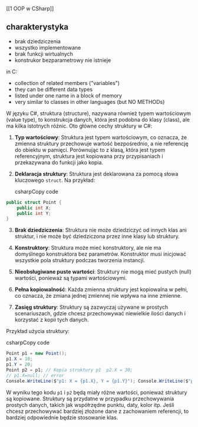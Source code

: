 [[1 OOP w CSharp]]

## charakterystyka
- brak dziedziczenia
- wszystko implementowane
- brak funkcji wirtualnych
- konstrukor bezparametrowy nie istnieje



in C:
- collection of related members ("variables")
- they can be different data types
- listed under one name in a block of memory
- very similar to classes in other languages (but NO METHODs)



W języku C#, struktura (structure), nazywana również typem wartościowym (value type), to konstrukcja danych, która jest podobna do klasy (class), ale ma kilka istotnych różnic. Oto główne cechy struktury w C#:

1. **Typ wartościowy**: Struktura jest typem wartościowym, co oznacza, że zmienna struktury przechowuje wartość bezpośrednio, a nie referencję do obiektu w pamięci. Porównując to z klasą, która jest typem referencyjnym, struktura jest kopiowana przy przypisaniach i przekazywana do funkcji jako kopia.
    
2. **Deklaracja struktury**: Struktura jest deklarowana za pomocą słowa kluczowego `struct`. Na przykład:
    
    csharpCopy code
```c#
public struct Point {     
	public int X;     
	public int Y; 
}    
```
  
    
3. **Brak dziedziczenia**: Struktura nie może dziedziczyć od innych klas ani struktur, i nie może być dziedziczona przez inne klasy lub struktury.
    
4. **Konstruktory**: Struktura może mieć konstruktory, ale nie ma domyślnego konstruktora bez parametrów. Konstruktor musi inicjować wszystkie pola struktury podczas tworzenia instancji.
    
5. **Nieobsługiwane puste wartości**: Struktury nie mogą mieć pustych (null) wartości, ponieważ są typami wartościowymi.
    
6. **Pełna kopiowalność**: Każda zmienna struktury jest kopiowalna w pełni, co oznacza, że zmiana jednej zmiennej nie wpływa na inne zmienne.
    
7. **Zasięg struktury**: Struktury są zazwyczaj używane w prostych scenariuszach, gdzie chcesz przechowywać niewielkie ilości danych i korzystać z kopii tych danych.
    

Przykład użycia struktury:

csharpCopy code

```C#
Point p1 = new Point(); 
p1.X = 10; 
p1.Y = 20;  
Point p2 = p1; // Kopia struktury p1  p2.X = 30; 
// p1.X=null; // error
Console.WriteLine($"p1: X = {p1.X}, Y = {p1.Y}"); Console.WriteLine($"p2: X = {p2.X}, Y = {p2.Y}");
```
W wyniku tego kodu `p1` i `p2` będą miały różne wartości, ponieważ struktury są kopiowane. Struktury są przydatne w przypadku przechowywania prostych danych, takich jak współrzędne punktu, daty, kolor itp. Jeśli chcesz przechowywać bardziej złożone dane z zachowaniem referencji, to bardziej odpowiednie będzie stosowanie klas.








